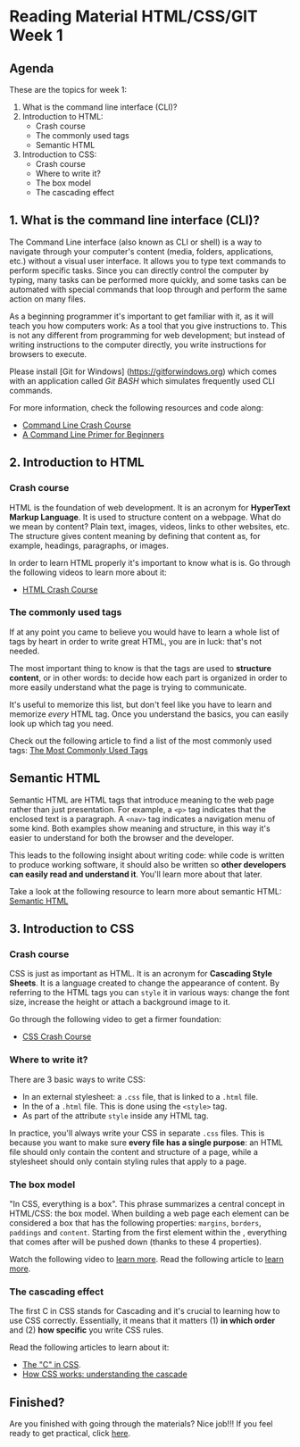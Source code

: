 # Reading Material HTML/CSS/GIT Week 1

## Agenda

These are the topics for week 1:

1. What is the command line interface (CLI)?
2. Introduction to HTML:
   - Crash course
   - The commonly used tags
   - Semantic HTML
3. Introduction to CSS:
   - Crash course
   - Where to write it?
   - The box model
   - The cascading effect

## 1. What is the command line interface (CLI)?

The Command Line interface (also known as CLI or shell) is a way to navigate through your computer's content (media, folders, applications, etc.) without a visual user interface. It allows you to type text commands to perform specific tasks. Since you can directly control the computer by typing, many tasks can be performed more quickly, and some tasks can be automated with special commands that loop through and perform the same action on many files.

As a beginning programmer it's important to get familiar with it, as it will teach you how computers work: As a tool that you give instructions to. This is not any different from programming for web development; but instead of writing instructions to the computer directly, you write instructions for browsers to execute.

Please install [Git for Windows] (https://gitforwindows.org) which comes with
an application called *Git BASH* which simulates frequently used CLI commands.

For more information, check the following resources and code along:

- [Command Line Crash Course](https://www.youtube.com/watch?v=yz7nYlnXLfE)
- [A Command Line Primer for Beginners](https://lifehacker.com/a-command-line-primer-for-beginners-5633909)

## 2. Introduction to HTML

### Crash course

HTML is the foundation of web development. It is an acronym for **HyperText Markup Language**. It is used to structure content on a webpage. What do we mean by content? Plain text, images, videos, links to other websites, etc. The structure gives content meaning by defining that content as, for example, headings, paragraphs, or images.

In order to learn HTML properly it's important to know what is is. Go through the following videos to learn more about it:

- [HTML Crash Course](https://www.youtube.com/playlist?list=PL4cUxeGkcC9ivBf_eKCPIAYXWzLlPAm6G)

### The commonly used tags

If at any point you came to believe you would have to learn a whole list of tags by heart in order to write great HTML, you are in luck: that's not needed.

The most important thing to know is that the tags are used to **structure content**, or in other words: to decide how each part is organized in order to more easily understand what the page is trying to communicate.

It's useful to memorize this list, but don't feel like you have to learn and memorize _every_ HTML tag. Once you understand the basics, you can easily look up which tag you need.

Check out the following article to find a list of the most commonly used tags: [The Most Commonly Used Tags](https://www.geeksforgeeks.org/most-commonly-used-tags-in-html/)

## Semantic HTML

Semantic HTML are HTML tags that introduce meaning to the web page rather than just presentation. For example, a `<p>` tag indicates that the enclosed text is a paragraph. A `<nav>` tag indicates a navigation menu of some kind. Both examples show meaning and structure, in this way it's easier to understand for both the browser and the developer.

This leads to the following insight about writing code: while code is written to produce working software, it should also be written so **other developers can easily read and understand it**. You'll learn more about that later.

Take a look at the following resource to learn more about semantic HTML: [Semantic HTML](https://internetingishard.com/html-and-css/semantic-html/)

## 3. Introduction to CSS

### Crash course

CSS is just as important as HTML. It is an acronym for **Cascading Style Sheets**. It is a language created to change the appearance of content. By referring to the HTML tags you can `style` it in various ways: change the font size, increase the height or attach a background image to it.

Go through the following video to get a firmer foundation:

- [CSS Crash Course](https://www.youtube.com/watch?v=yfoY53QXEnI)

### Where to write it?

There are 3 basic ways to write CSS:

- In an external stylesheet: a `.css` file, that is linked to a `.html` file.
- In the <head> of a `.html` file. This is done using the `<style>` tag.
- As part of the attribute `style` inside any HTML tag.

In practice, you'll always write your CSS in separate `.css` files. This is because you want to make sure **every file has a single purpose**: an HTML file should only contain the content and structure of a page, while a stylesheet should only contain styling rules that apply to a page.

### The box model

"In CSS, everything is a box". This phrase summarizes a central concept in HTML/CSS: the box model. When building a web page each element can be considered a box that has the following properties: `margins`, `borders`, `paddings` and `content`. Starting from the first element within the <body>, everything that comes after will be pushed down (thanks to these 4 properties).

Watch the following video to [learn more](https://www.youtube.com/watch?v=rIO5326FgPE).
Read the following article to [learn more](https://learn.shayhowe.com/html-css/opening-the-box-model/).

### The cascading effect

The first C in CSS stands for Cascading and it's crucial to learning how to use CSS correctly. Essentially, it means that it matters
(1) **in which order** and
(2) **how specific**
you write CSS rules.

Read the following articles to learn about it:

- [The "C" in CSS](https://css-tricks.com/the-c-in-css-the-cascade/).
- [How CSS works: understanding the cascade](https://blog.logrocket.com/how-css-works-understanding-the-cascade-d181cd89a4d8)

## Finished?

Are you finished with going through the materials? Nice job!!! If you feel ready to get practical, click [here](./MAKEME.md).
